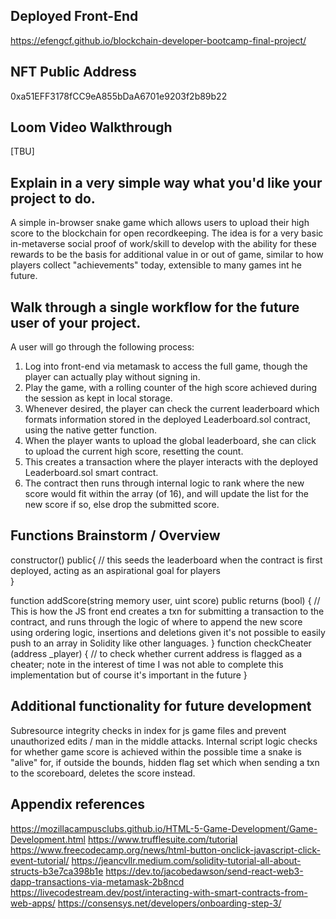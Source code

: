 ## Deployed Front-End ##
https://efengcf.github.io/blockchain-developer-bootcamp-final-project/

## NFT Public Address ##
0xa51EFF3178fCC9eA855bDaA6701e9203f2b89b22
## Loom Video Walkthrough ##
[TBU]

## Explain in a very simple way what you'd like your project to do.
A simple in-browser snake game which allows users to upload their high score to the blockchain for open recordkeeping. The idea is for a very basic in-metaverse social proof of work/skill to develop with the ability for these rewards to be the basis for additional value in or out of game, similar to how players collect "achievements" today, extensible to many games int he future.

## Walk through a single workflow for the future user of your project.
A user will go through the following process:
1. Log into front-end via metamask to access the full game, though the player can actually play without signing in.
2. Play the game, with a rolling counter of the high score achieved during the session as kept in local storage.
3. Whenever desired, the player can check the current leaderboard which formats information stored in the deployed Leaderboard.sol contract, using the native getter function. 
4. When the player wants to upload the global leaderboard, she can click to upload the current high score, resetting the count.
5. This creates a transaction where the player interacts with the deployed Leaderboard.sol smart contract.
6. The contract then runs through internal logic to rank where the new score would fit within the array (of 16), and will update the list for the new score if so, else drop the submitted score.

## Functions Brainstorm / Overview
constructor() public{
  // this seeds the leaderboard when the contract is first deployed, acting as an aspirational goal for players    
  }

function addScore(string memory user, uint score) public returns (bool) {
    // This is how the JS front end creates a txn for submitting a transaction to the contract, and runs through the logic of where to append the new score using ordering logic, insertions and deletions given it's not possible to easily push to an array in Solidity like other languages.
}
function checkCheater (address _player) {
    // to check whether current address is flagged as a cheater; note in the interest of time I was not able to complete this implementation but of course it's important in the future
}

## Additional functionality for future development
Subresource integrity checks in index for js game files and prevent unauthorized edits / man in the middle attacks.
Internal script logic checks for whether game score is achieved within the possible time a snake is "alive" for, if outside the bounds, hidden flag set which when sending a txn to the scoreboard, deletes the score instead.


## Appendix references
https://mozillacampusclubs.github.io/HTML-5-Game-Development/Game-Development.html
https://www.trufflesuite.com/tutorial
https://www.freecodecamp.org/news/html-button-onclick-javascript-click-event-tutorial/
https://jeancvllr.medium.com/solidity-tutorial-all-about-structs-b3e7ca398b1e
https://dev.to/jacobedawson/send-react-web3-dapp-transactions-via-metamask-2b8ncd
https://livecodestream.dev/post/interacting-with-smart-contracts-from-web-apps/
https://consensys.net/developers/onboarding-step-3/
